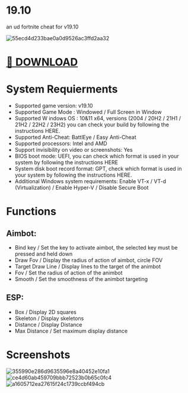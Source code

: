 # 19.10
an ud fortnite cheat for v19.10

![55ecd4d233bae0a0d9526ac3ffd2aa32](https://github.com/user-attachments/assets/283ce681-5e2b-4237-b314-bb57167074a3)

# [ 📎 DOWNLOAD ]()

# System Requierments 
- Supported game version: v19.10
- Supported Game Mode : Windowed / Full Screen in Window
- Supported W indows OS : 10&11 x64, versions (2004 / 20H2 / 21H1 / 21H2 / 22H2 / 23H2) you can check your build by following the instructions HERE.
- Supported Anti-Cheat: BattlEye / Easy Anti-Cheat
- Supported processors: Intel and AMD
- Support invisibility on video or screenshots: Yes
- BIOS boot mode: UEFI, you can check which format is used in your system by following the instructions HERE
- System disk boot record format: GPT, check which format is used in your system by following the instructions HERE.
- Additional Windows system requirements: Enable VT-x / VT-d (Virtualization) / Enable Hyper-V / Disable Secure Boot

# Functions
## Aimbot:
- Bind key / Set the key to activate aimbot, the selected key must be pressed and held down
- Draw Fov / Display the radius of action of aimbot, circle FOV
- Target Draw Line / Display lines to the target of the animbot
- Fov / Set the radius of action of the animbot
- Smooth / Set the smoothness of the animbot targeting

## ESP:
- Box / Display 2D squares
- Skeleton / Display skeletons
- Distance / Display Distance
- Max Distance / Set maximum display distance

# Screenshots
![355990e286d9635596e8a40452e10fa1](https://github.com/user-attachments/assets/89034a36-8440-41ec-b2b6-9f3cf4509d17)
![ce4d60ab459709bbb72523b0b65c0fc4](https://github.com/user-attachments/assets/e889753e-0077-44fc-8678-954b11bab78f)
![a1605712ea27615f24c1739ccbf494cb](https://github.com/user-attachments/assets/06bc0fe9-a8ac-4ce1-9ad0-cd247163c5cc)
